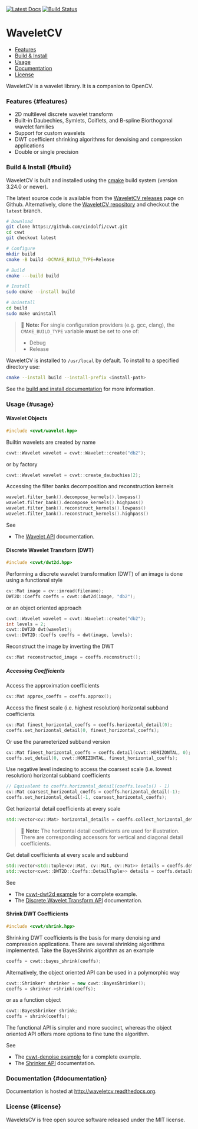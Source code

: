 
[![Latest Docs](https://readthedocs.org/projects/nlopt/badge/?version=latest)](http://nlopt.readthedocs.io/en/latest/)
[![Build Status](https://github.com/stevengj/nlopt/actions/workflows/build.yml/badge.svg?branch=master)](https://github.com/stevengj/nlopt/actions/workflows/build.yml)

# WaveletCV

- [Features](#features)
- [Build & Install](#build)
- [Usage](#usage)
- [Documentation](#documentation)
- [License](#license)

WaveletCV is a wavelet library.  It is a companion to OpenCV.

### Features {#features}
- 2D multilevel discrete wavelet transform
- Built-in Daubechies, Symlets, Coiflets, and B-spline Biorthogonal wavelet families
- Support for custom wavelets
- DWT coefficient shrinking algorithms for denoising and compression applications
- Double or single precision


### Build & Install {#build}

WaveletCV is built and installed using the [cmake](https://cmake.org/cmake/help/latest/manual/cmake.1.html) build system (version 3.24.0 or newer).

The latest source code is available from the [WaveletCV releases](https://github.com/cindolfi/waveletcv/releases) page on Github. Alternatively, clone the [WaveletCV repository](https://github.com/cindolfi/cvwt.git) and checkout the `latest` branch.

```bash
# Download
git clone https://github.com/cindolfi/cvwt.git
cd cvwt
git checkout latest

# Configure
mkdir build
cmake -B build -DCMAKE_BUILD_TYPE=Release

# Build
cmake ---build build

# Install
sudo cmake --install build

# Uninstall
cd build
sudo make uninstall
```

> :memo: **Note:** For single configuration providers (e.g. gcc, clang), the `CMAKE_BUILD_TYPE` variable **must** be set to one of:
> - Debug
> - Release


WaveletCV is installed to `/usr/local` by default. To install to a specified directory use:
```bash
cmake --install build --install-prefix <install-path>
```

See the [build and install documentation](http://waveletcv.readthedocs.org/install) for more information.

### Usage {#usage}

#### Wavelet Objects
```cpp
#include <cvwt/wavelet.hpp>
```
Builtin wavelets are created by name
```cpp
cvwt::Wavelet wavelet = cvwt::Wavelet::create("db2");
```
or by factory
```cpp
cvwt::Wavelet wavelet = cvwt::create_daubuchies(2);
```
Accessing the filter banks decomposition and reconstruction kernels
```cpp
wavelet.filter_bank().decompose_kernels().lowpass()
wavelet.filter_bank().decompose_kernels().highpass()
wavelet.filter_bank().reconstruct_kernels().lowpass()
wavelet.filter_bank().reconstruct_kernels().highpass()
```
See
- The [Wavelet API](http://waveletcv.readthedocs.org/wavelet) documentation.

#### Discrete Wavelet Transform (DWT)
```cpp
#include <cvwt/dwt2d.hpp>
```
Performing a discrete wavelet transformation (DWT) of an image is done using a functional style
```cpp
cv::Mat image = cv::imread(filename);
DWT2D::Coeffs coeffs = cvwt::dwt2d(image, "db2");
```
or an object oriented approach
```cpp
cvwt::Wavelet wavelet = cvwt::Wavelet::create("db2");
int levels = 2;
cvwt::DWT2D dwt(wavelet);
cvwt::DWT2D::Coeffs coeffs = dwt(image, levels);
```
Reconstruct the image by inverting the DWT
```cpp
cv::Mat reconstructed_image = coeffs.reconstruct();
```
##### Accessing Coefficients
Access the approximation coefficients
```cpp
cv::Mat approx_coeffs = coeffs.approx();
```
Access the finest scale (i.e. highest resolution) horizontal subband coefficients
```cpp
cv::Mat finest_horizontal_coeffs = coeffs.horizontal_detail(0);
coeffs.set_horizontal_detail(0, finest_horizontal_coeffs);
```
Or use the parameterized subband version
```cpp
cv::Mat finest_horizontal_coeffs = coeffs.detail(cvwt::HORIZONTAL, 0);
coeffs.set_detail(0, cvwt::HORIZONTAL, finest_horizontal_coeffs);
```
Use negative level indexing to access the coarsest scale (i.e. lowest resolution) horizontal subband coefficients
```cpp
// Equivalent to coeffs.horizontal_detail(coeffs.levels() - 1)
cv::Mat coarsest_horizontal_coeffs = coeffs.horizontal_detail(-1);
coeffs.set_horizontal_detail(-1, coarsest_horizontal_coeffs);
```
Get horizontal detail coefficients at every scale
```cpp
std::vector<cv::Mat> horizontal_details = coeffs.collect_horizontal_details();
```
> :memo: **Note:** The horizontal detail coefficients are used for illustration.  There are corresponding accessors for vertical and diagonal detail coefficients.

Get detail coefficients at every scale and subband
```cpp
std::vector<std::tuple<cv::Mat, cv::Mat, cv::Mat>> details = coeffs.details();
std::vector<cvwt::DWT2D::Coeffs::DetailTuple>> details = coeffs.details();
```

See
- The [cvwt-dwt2d example](https://github.com/cindolfi/waveletcv/examples/dwt2d.cpp) for a complete example.
- The [Discrete Wavelet Transform API](http://waveletcv.readthedocs.org/dwt2d) documentation.

#### Shrink DWT Coefficients
```cpp
#include <cvwt/shrink.hpp>
```
Shrinking DWT coefficients is the basis for many denoising and compression applications. There are several shrinking algorithms implemented. Take the BayesShrink algorithm as an example
```cpp
coeffs = cvwt::bayes_shrink(coeffs);
```
Alternatively, the object oriented API can be used in a polymorphic way
```cpp
cvwt::Shrinker* shrinker = new cvwt::BayesShrinker();
coeffs = shrinker->shrink(coeffs);
```
or as a function object
```cpp
cvwt::BayesShrinker shrink;
coeffs = shrink(coeffs);
```
The functional API is simpler and more succinct, whereas the object oriented API offers more options to fine tune the algorithm.

See
- The [cvwt-denoise example](https://github.com/cindolfi/waveletcv/examples/denoise.cpp) for a complete example.
- The [Shrinker API](http://waveletcv.readthedocs.org/shrink) documentation.


### Documentation {#documentation}
Documentation is hosted at http://waveletcv.readthedocs.org.

### License {#license}
WaveletsCV is free open source software released under the MIT license.

